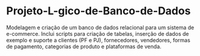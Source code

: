 # Projeto-L-gico-de-Banco-de-Dados
Modelagem e criação de um banco de dados relacional para um sistema de e-commerce. Inclui scripts para criação de tabelas, inserção de dados de exemplo e suporte a clientes (PF e PJ), fornecedores, vendedores, formas de pagamento, categorias de produto e plataformas de venda.
